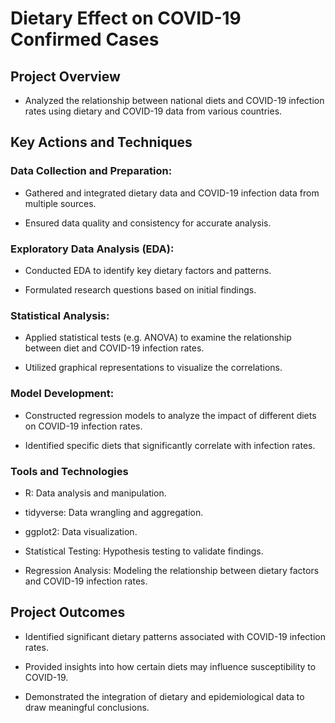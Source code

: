 # Dietary Effect on COVID-19 Confirmed Cases

## Project Overview

- Analyzed the relationship between national diets and COVID-19 infection rates using dietary and COVID-19 data from various countries.

## Key Actions and Techniques

### Data Collection and Preparation:

- Gathered and integrated dietary data and COVID-19 infection data from multiple sources.

- Ensured data quality and consistency for accurate analysis.


### Exploratory Data Analysis (EDA):

- Conducted EDA to identify key dietary factors and patterns.

- Formulated research questions based on initial findings.

### Statistical Analysis:

- Applied statistical tests (e.g. ANOVA) to examine the relationship between diet and COVID-19 infection rates.

- Utilized graphical representations to visualize the correlations.

### Model Development:

- Constructed regression models to analyze the impact of different diets on COVID-19 infection rates.

- Identified specific diets that significantly correlate with infection rates.

### Tools and Technologies
- R: Data analysis and manipulation.

- tidyverse: Data wrangling and aggregation.

- ggplot2: Data visualization.

- Statistical Testing: Hypothesis testing to validate findings.

- Regression Analysis: Modeling the relationship between dietary factors and COVID-19 infection rates.

## Project Outcomes
- Identified significant dietary patterns associated with COVID-19 infection rates.

- Provided insights into how certain diets may influence susceptibility to COVID-19.

- Demonstrated the integration of dietary and epidemiological data to draw meaningful conclusions.
